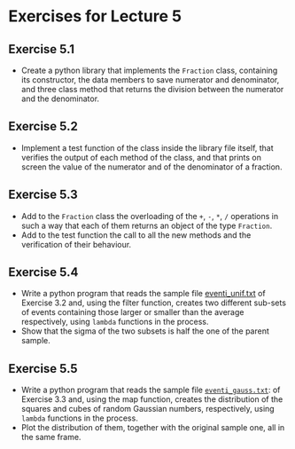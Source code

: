 # Exercises for Lecture 5

## Exercise 5.1

  * Create a python library that implements the ```Fraction``` class,
    containing its constructor, the data members to save numerator and denominator,
    and three class method that returns 
    the division between the numerator and the denominator.

## Exercise 5.2

  * Implement a test function of the class inside the library file itself,
    that verifies the output of each method of the class,
    and that prints on screen the value of the numerator and of the denominator of a fraction.

## Exercise 5.3

  * Add to the ```Fraction``` class the overloading of the `+`, `-`, `*`, `/` operations
    in such a way that each of them returns an object of the type ```Fraction```.
  * Add to the test function the call to all the new methods
    and the verification of their behaviour.

## Exercise 5.4

  * Write a python program that reads the sample file [eventi_unif.txt](https://github.com/UnimibFisicaLaboratori/UnimibFisicaLabStatPython/blob/main/book/lectures/Lecture_03/exercises/eventi_unif.txt)
    of Exercise 3.2 and, using the filter function, 
    creates two different sub-sets of events
    containing those larger or smaller than the average respectively,
    using `lambda` functions in the process.
  * Show that the sigma of the two subsets is half the one of the parent sample.    

## Exercise 5.5

  * Write a python program that reads the sample file [```eventi_gauss.txt```](https://github.com/UnimibFisicaLaboratori/UnimibFisicaLabStatPython/blob/main/book/lectures/Lecture_03/exercises/eventi_gauss.txt):
    of Exercise 3.3 and, using the map function, 
    creates the distribution of the squares and cubes of random Gaussian numbers, respectively,
    using `lambda` functions in the process.
  * Plot the distribution of them, together with the original sample one, all in the same frame.
